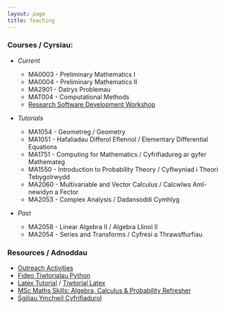 ```yaml
---
layout: page
title: Teaching
---
```


### Courses / Cyrsiau:

  + *Current*
    + MA0003 - Preliminary Mathematics I
    + MA0004 - Preliminary Mathematics II
    + MA2901 - Datrys Problemau
    + MAT004 - Computational Methods
    + [Research Software Development Workshop](https://vknight.org/rsd/)

  
  + *Tutorials*
    + MA1054 - Geometreg / Geometry
    + MA1051 - Hafaliadau Differol Eflennol / Elementary Differential Equations
    + MA1751 - Computing for Mathematics / Cyfrifiadureg ar gyfer Mathemateg
    + MA1550 - Introduction to Probability Theory / Cyflwyniad i Theori Tebygolrwydd
    + MA2060 - Multivariable and Vector Calculus / Calcwlws Aml-newidyn a Fector
    + MA2053 - Complex Analysis / Dadansoddi Cymhlyg

  
  + *Past*
    + MA2058 - Linear Algebra II / Algebra Llinol II
    + MA2054 - Series and Transforms / Cyfresi a Thrawsffurfiau


### Resources / Adnoddau

  + [Outreach Activities](/outreach/)
  + [Fideo Tiwtorialau Python](/teaching/tiwtorialau-python/)
  + [Latex Tutorial](/teaching/latex-refresher/) / [Tiwtorial Latex](/teaching/latex-refresher/cy/)
  + [MSc Maths Skills: Algebra, Calculus & Probability Refresher](/MSc_week_0/maths_skills.pdf)
  + [Sgiliau Ymchwil Cyfrifiadurol](https://sgiliauymchwilcyfrifiadurol.github.io/)